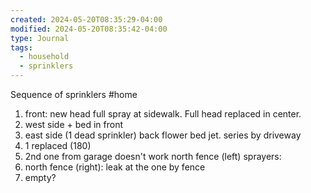 ```yaml
---
created: 2024-05-20T08:35:29-04:00
modified: 2024-05-20T08:35:42-04:00
type: Journal
tags:
  - household
  - sprinklers
---
```


Sequence of sprinklers #home
1. front: new head full spray at sidewalk.
Full head replaced in center.
2. west side + bed in front
3. east side (1 dead sprinkler) back flower bed jet. series by driveway
1. 1 replaced (180)
2. 2nd one from garage doesn't work north fence (left) sprayers:
5. north fence (right): leak at the one by fence
6. empty?
